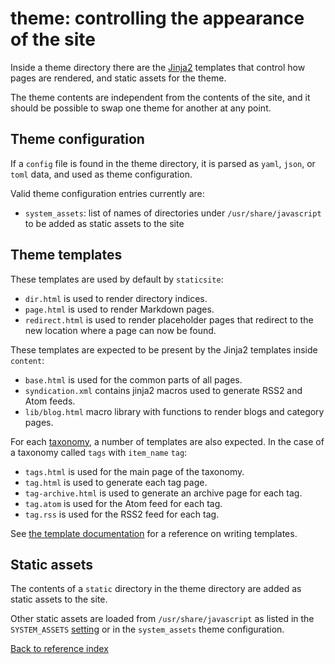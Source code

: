 # theme: controlling the appearance of the site

Inside a theme directory there are the [Jinja2](http://jinja.pocoo.org/)
templates that control how pages are rendered, and static assets for the theme.

The theme contents are independent from the contents of the site, and it should
be possible to swap one theme for another at any point.


## Theme configuration

If a `config` file is found in the theme directory, it is parsed as `yaml`,
`json`, or `toml` data, and used as theme configuration.

Valid theme configuration entries currently are:

* `system_assets`: list of names of directories under `/usr/share/javascript`
  to be added as static assets to the site


## Theme templates

These templates are used by default by `staticsite`:

* `dir.html` is used to render directory indices.
* `page.html` is used to render Markdown pages.
* `redirect.html` is used to render placeholder pages that redirect to the new
  location where a page can now be found.

These templates are expected to be present by the Jinja2 templates
inside `content`:

* `base.html` is used for the common parts of all pages.
* `syndication.xml` contains jinja2 macros used to generate RSS2 and Atom
  feeds.
* `lib/blog.html` macro library with functions to render blogs and category pages.

For each [taxonomy](taxonomies.md), a number of templates are also expected. In
the case of a taxonomy called `tags` with `item_name` `tag`:

* `tags.html` is used for the main page of the taxonomy.
* `tag.html` is used to generate each tag page.
* `tag-archive.html` is used to generate an archive page for each tag.
* `tag.atom` is used for the Atom feed for each tag.
* `tag.rss` is used for the RSS2 feed for each tag.

See [the template documentation](templates.md) for a reference on writing
templates.

## Static assets

The contents of a `static` directory in the theme directory are added as static
assets to the site.

Other static assets are loaded from `/usr/share/javascript` as listed in the
`SYSTEM_ASSETS` [setting](settings.md) or in the `system_assets` theme
configuration.

[Back to reference index](reference.md)
